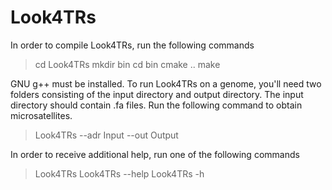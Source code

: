 # Look4TRs

In order to compile Look4TRs, run the following commands

> cd Look4TRs
> mkdir bin
> cd bin
> cmake ..
> make

GNU g++ must be installed.
To run Look4TRs on a genome, you'll need two folders consisting of the input directory and output directory.
The input directory should contain .fa files.
Run the following command to obtain microsatellites.

> Look4TRs --adr Input --out Output


In order to receive additional help, run one of the following commands

> Look4TRs
> Look4TRs --help
> Look4TRs -h

